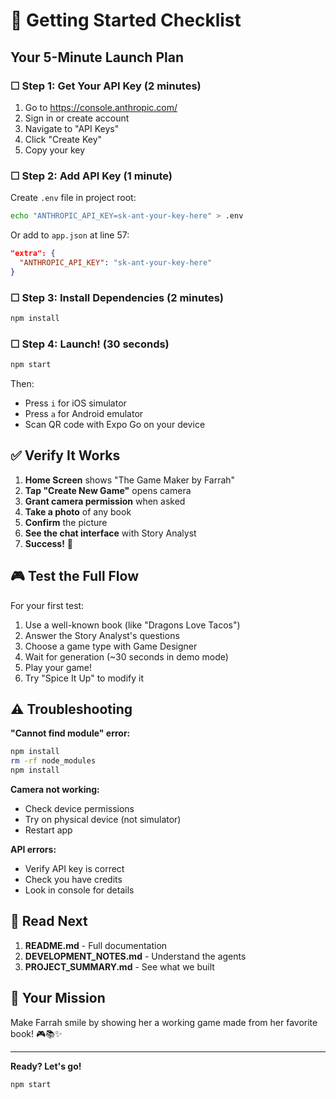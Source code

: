 # 🚀 Getting Started Checklist

## Your 5-Minute Launch Plan

### ☐ Step 1: Get Your API Key (2 minutes)
1. Go to https://console.anthropic.com/
2. Sign in or create account
3. Navigate to "API Keys"
4. Click "Create Key"
5. Copy your key

### ☐ Step 2: Add API Key (1 minute)
Create `.env` file in project root:
```bash
echo "ANTHROPIC_API_KEY=sk-ant-your-key-here" > .env
```

Or add to `app.json` at line 57:
```json
"extra": {
  "ANTHROPIC_API_KEY": "sk-ant-your-key-here"
}
```

### ☐ Step 3: Install Dependencies (2 minutes)
```bash
npm install
```

### ☐ Step 4: Launch! (30 seconds)
```bash
npm start
```

Then:
- Press `i` for iOS simulator
- Press `a` for Android emulator
- Scan QR code with Expo Go on your device

## ✅ Verify It Works

1. **Home Screen** shows "The Game Maker by Farrah"
2. **Tap "Create New Game"** opens camera
3. **Grant camera permission** when asked
4. **Take a photo** of any book
5. **Confirm** the picture
6. **See the chat interface** with Story Analyst
7. **Success!** 🎉

## 🎮 Test the Full Flow

For your first test:
1. Use a well-known book (like "Dragons Love Tacos")
2. Answer the Story Analyst's questions
3. Choose a game type with Game Designer
4. Wait for generation (~30 seconds in demo mode)
5. Play your game!
6. Try "Spice It Up" to modify it

## ⚠️ Troubleshooting

**"Cannot find module" error:**
```bash
npm install
rm -rf node_modules
npm install
```

**Camera not working:**
- Check device permissions
- Try on physical device (not simulator)
- Restart app

**API errors:**
- Verify API key is correct
- Check you have credits
- Look in console for details

## 📖 Read Next

1. **README.md** - Full documentation
2. **DEVELOPMENT_NOTES.md** - Understand the agents
3. **PROJECT_SUMMARY.md** - See what we built

## 🎯 Your Mission

Make Farrah smile by showing her a working game made from her favorite book! 🎮📚✨

---

**Ready? Let's go!**
```bash
npm start
```

